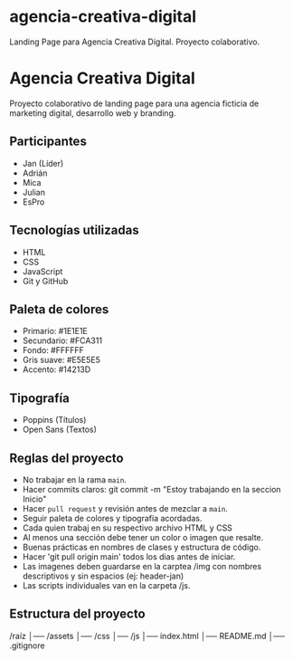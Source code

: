 # agencia-creativa-digital
Landing Page para Agencia Creativa Digital. Proyecto colaborativo.


# Agencia Creativa Digital

Proyecto colaborativo de landing page para una agencia ficticia de marketing digital, desarrollo web y branding.

## Participantes
- Jan (Líder)
- Adrián
- Mica
- Julian
- EsPro

## Tecnologías utilizadas
- HTML
- CSS
- JavaScript
- Git y GitHub

## Paleta de colores
- Primario: #1E1E1E
- Secundario: #FCA311
- Fondo: #FFFFFF
- Gris suave: #E5E5E5
- Accento: #14213D

## Tipografía
- Poppins (Títulos)
- Open Sans (Textos)

## Reglas del proyecto
- No trabajar en la rama `main`.
- Hacer commits claros: git commit -m "Estoy trabajando en la seccion Inicio"
- Hacer `pull request` y revisión antes de mezclar a `main`.
- Seguir paleta de colores y tipografía acordadas.
- Cada quien trabaj en su respectivo archivo HTML y CSS
- Al menos una sección debe tener un color o imagen que resalte.
- Buenas prácticas en nombres de clases y estructura de código.
- Hacer 'git pull origin main' todos los dias antes de iniciar.
- Las imagenes deben guardarse en la carptea /img con nombres descriptivos y sin espacios (ej: header-jan)
- Las scripts individuales van en la carpeta /js.

## Estructura del proyecto
/raíz
│── /assets
│── /css
│── /js
│── index.html
│── README.md
│── .gitignore

